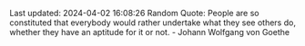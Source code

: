 Last updated: 2024-04-02 16:08:26
Random Quote: People are so constituted that everybody would rather undertake what they see others do, whether they have an aptitude for it or not. - Johann Wolfgang von Goethe